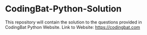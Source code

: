 # CodingBat-Python-Solution
This repository will contain the solution to the questions provided in CodingBat Python Website. 
Link to Website: https://codingbat.com
